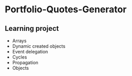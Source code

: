 # Portfolio-Quotes-Generator

## Learning project

- Arrays
- Dynamic created objects
- Event delegation
- Cycles
- Propagation
- Objects

